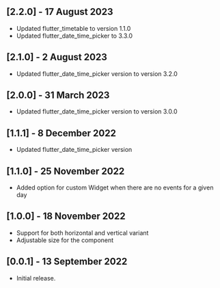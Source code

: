 ## [2.2.0] - 17 August 2023

- Updated flutter_timetable to version 1.1.0
- Updated flutter_date_time_picker to 3.3.0

## [2.1.0] - 2 August 2023

- Updated flutter_date_time_picker version to version 3.2.0

## [2.0.0] - 31 March 2023

- Updated flutter_date_time_picker version to version 3.0.0

## [1.1.1] - 8 December 2022

- Updated flutter_date_time_picker version

## [1.1.0] - 25 November 2022

- Added option for custom Widget when there are no events for a given day

## [1.0.0] - 18 November 2022

- Support for both horizontal and vertical variant
- Adjustable size for the component

## [0.0.1] - 13 September 2022

- Initial release.
